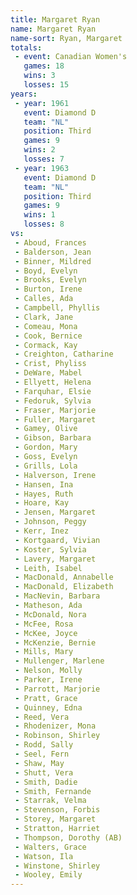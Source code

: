 ```yaml
---
title: Margaret Ryan
name: Margaret Ryan
name-sort: Ryan, Margaret
totals:
 - event: Canadian Women's
   games: 18
   wins: 3
   losses: 15
years:
 - year: 1961
   event: Diamond D
   team: "NL"
   position: Third
   games: 9
   wins: 2
   losses: 7
 - year: 1963
   event: Diamond D
   team: "NL"
   position: Third
   games: 9
   wins: 1
   losses: 8
vs:
 - Aboud, Frances
 - Balderson, Jean
 - Binner, Mildred
 - Boyd, Evelyn
 - Brooks, Evelyn
 - Burton, Irene
 - Calles, Ada
 - Campbell, Phyllis
 - Clark, Jane
 - Comeau, Mona
 - Cook, Bernice
 - Cormack, Kay
 - Creighton, Catharine
 - Crist, Phyliss
 - DeWare, Mabel
 - Ellyett, Helena
 - Farquhar, Elsie
 - Fedoruk, Sylvia
 - Fraser, Marjorie
 - Fuller, Margaret
 - Gamey, Olive
 - Gibson, Barbara
 - Gordon, Mary
 - Goss, Evelyn
 - Grills, Lola
 - Halverson, Irene
 - Hansen, Ina
 - Hayes, Ruth
 - Hoare, Kay
 - Jensen, Margaret
 - Johnson, Peggy
 - Kerr, Inez
 - Kortgaard, Vivian
 - Koster, Sylvia
 - Lavery, Margaret
 - Leith, Isabel
 - MacDonald, Annabelle
 - MacDonald, Elizabeth
 - MacNevin, Barbara
 - Matheson, Ada
 - McDonald, Nora
 - McFee, Rosa
 - McKee, Joyce
 - McKenzie, Bernie
 - Mills, Mary
 - Mullenger, Marlene
 - Nelson, Molly
 - Parker, Irene
 - Parrott, Marjorie
 - Pratt, Grace
 - Quinney, Edna
 - Reed, Vera
 - Rhodenizer, Mona
 - Robinson, Shirley
 - Rodd, Sally
 - Seel, Fern
 - Shaw, May
 - Shutt, Vera
 - Smith, Dadie
 - Smith, Fernande
 - Starrak, Velma
 - Stevenson, Forbis
 - Storey, Margaret
 - Stratton, Harriet
 - Thompson, Dorothy (AB)
 - Walters, Grace
 - Watson, Ila
 - Winstone, Shirley
 - Wooley, Emily
---
```

